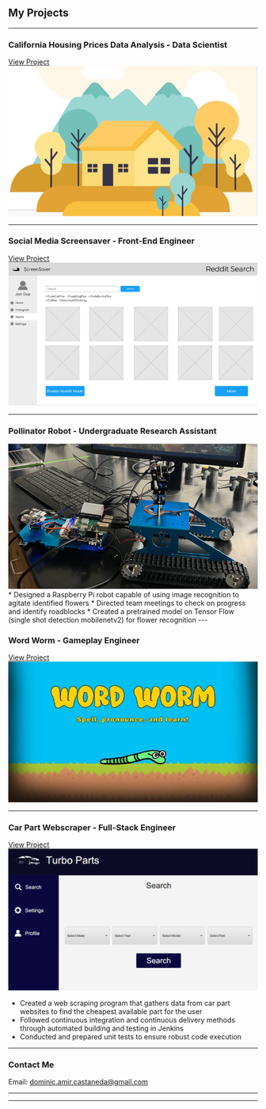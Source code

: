 ## My Projects

---

###  California Housing Prices Data Analysis - Data Scientist

[View Project](https://colab.research.google.com/drive/1uV9IX9s5YTYkXLnwXzScISJhEtS178Py)
<img src="images/housingprices.jpg?raw=true"/>

---

###  Social Media Screensaver - Front-End Engineer

[View Project](https://github.com/tarekel96/Electron_BackgroundImage_App)
<img src="images/screensaverapp.png?raw=true"/>

---

###  Pollinator Robot - Undergraduate Research Assistant

<!---[Pollinator Robot](/pdf/sample_presentation.pdf)-->
<img src="images/pollinatorbot.png?raw=true"/>
* Designed a Raspberry Pi robot capable of using image recognition to agitate identified flowers
* Directed team meetings to check on progress and identify roadblocks 
* Created a pretrained model on Tensor Flow (single shot detection mobilenetv2) for flower recognition
---

###  Word Worm - Gameplay Engineer

[View Project](https://og-josh.itch.io/word-worm)
<img src="images/wordworm.jpg?raw=true"/>

---

###  Car Part Webscraper - Full-Stack Engineer

[View Project](https://github.com/DomCastaneda/CarPartWebscraper)
<img src="images/webscraper.png?raw=true"/>
* Created a web scraping program that gathers data from car part websites to find the cheapest available part for the user 
* Followed continuous integration and continuous delivery methods through automated building and testing in Jenkins 
* Conducted and prepared unit tests to ensure robust code execution

---

### Contact Me

Email: dominic.amir.castaneda@gmail.com

---




---
